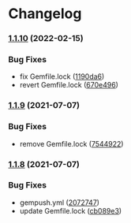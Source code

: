 # Changelog

### [1.1.10](https://github.com/higebu/vagrant-vyos/compare/v1.1.9...v1.1.10) (2022-02-15)


### Bug Fixes

* fix Gemfile.lock ([1190da6](https://github.com/higebu/vagrant-vyos/commit/1190da66fd3de5b991bdb84a8e31bde50d744120))
* revert Gemfile.lock ([670e496](https://github.com/higebu/vagrant-vyos/commit/670e496fabcf7c4a06d299c3af8e7d1a33e122c7))

### [1.1.9](https://www.github.com/higebu/vagrant-vyos/compare/v1.1.8...v1.1.9) (2021-07-07)


### Bug Fixes

* remove Gemfile.lock ([7544922](https://www.github.com/higebu/vagrant-vyos/commit/75449224262d8c9405a7a23e2433691518c56021))

### [1.1.8](https://www.github.com/higebu/vagrant-vyos/compare/v1.1.7...v1.1.8) (2021-07-07)


### Bug Fixes

* gempush.yml ([2072747](https://www.github.com/higebu/vagrant-vyos/commit/2072747871785f61a11ff12c671b1f61fd7c08cd))
* update Gemfile.lock ([cb089e3](https://www.github.com/higebu/vagrant-vyos/commit/cb089e3b78eecdf0b44d0c97afca5cff6530d4c0))
